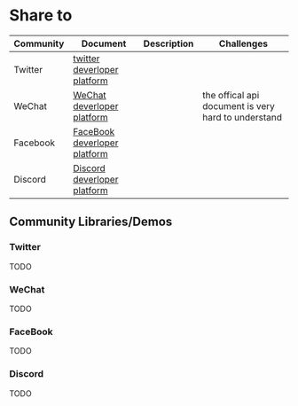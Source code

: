 # Share to

| Community | Document | Description | Challenges |
| --- | --- | --- | --- |
| Twitter | [twitter deverloper platform](https://developer.twitter.com/en/docs/twitter-for-websites/cards/guides/getting-started) |  |  |
| WeChat | [WeChat deverloper platform](https://developers.weixin.qq.com/doc/offiaccount/OA_Web_Apps/JS-SDK.html#111t) | | the offical api document is very hard to understand |
| Facebook | [FaceBook deverloper platform](https://developers.facebook.com/docs/sharing/best-practices) | |  |
| Discord | [Discord deverloper platform](https://discord.com/developers/docs/topics/oauth2#shared-resources) | |  |

## Community Libraries/Demos

### Twitter

TODO

### WeChat

TODO

### FaceBook

TODO

### Discord

TODO
